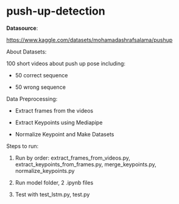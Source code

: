 # push-up-detection

**Datasource**:

https://www.kaggle.com/datasets/mohamadashrafsalama/pushup

About Datasets:

100 short videos about push up pose including:

- 50 correct sequence

- 50 wrong sequence

Data Preprocessing:

- Extract frames from the videos

- Extract Keypoints using Mediapipe

- Normalize Keypoint and Make Datasets

Steps to run:

1. Run by order: extract_frames_from_videos.py, extract_keypoints_from_frames.py, merge_keypoints.py, normalize_keypoints.py

2. Run model folder, 2 .ipynb files

3. Test with test_lstm.py, test.py
